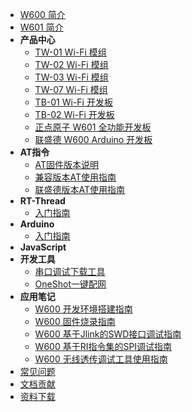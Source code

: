 * [W600 简介](product/w600.md)
* [W601 简介](product/w601.md)
* **产品中心**
  * [TW-01 Wi-Fi 模组](product/tw-01.md)
  * [TW-02 Wi-Fi 模组](product/tw-02.md)
  * [TW-03 Wi-Fi 模组](product/tw-03.md)
  * [TW-07 Wi-Fi 模组](product/tw-07.md)
  * [TB-01 Wi-Fi 开发板](product/tb-01.md)
  * [TB-02 Wi-Fi 开发板](product/tb-02.md)
  * [正点原子 W601 全功能开发板](product/alientek.md)
  * [联盛德 W600 Arduino 开发板](product/arduino.md)
* **AT指令**
  * [AT固件版本说明](at/version.md)
  * [兼容版本AT使用指南](at/esp-start.md)
  * [联盛德版本AT使用指南](at/wm-start.md)
* **RT-Thread**
  * [入门指南](rt-thread/start.md)
* **Arduino**
  * [入门指南](arduino/start.md)
* **JavaScript**
* **开发工具**
  * [串口调试下载工具](tools/serial.md)
  * [OneShot一键配网](tools/oneshot.md)
* **应用笔记**
  * [W600 开发环境搭建指南](app/ide.md)
  * [W600 固件烧录指南](app/download.md)
  * [W600 基于Jlink的SWD接口调试指南](app/swd.md)
  * [W600 基于RI指令集的SPI调试指南](app/spi.md)
  * [W600 无线透传调试工具使用指南](app/trans.md)
* [常见问题](faq/index.md)
* [文档贡献](CONTRIBUTING.md)
* [资料下载](http://download1.thingsturn.com/)


